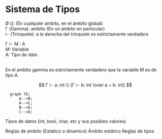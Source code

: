 # Sistema de Tipos
Ø (): (En cualquier ámbito, en el ámbito global)</br>
Γ (Gamma): ambito (En un ámbito en particular)</br>
⊢ (Trinquete): a la derecha del trinquete es estrictamente verdadero </br>

Γ ⊢ M : A </br> 
M: Variable </br> 
A: Tipo de dato </br> </br> 

En el ambito gamma es estrictamente verdadero que la variable M es de tipo A.</br> 


$$
Γ ⊢ a: int \\
{Γ ⊢ b: int \over a + b: int}
$$

```mermaid
  graph TD;
      A-->B;
      A-->C;
      B-->D;
      C-->D;
```



Tipos de datos (int, bool, char, etc y sus posibles valores)

Reglas de ambito (Estatico o dinamico)
Ámbito estático
Reglas de tipos



